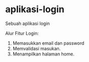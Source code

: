 # aplikasi-login
Sebuah aplikasi login

Alur Fitur Login:
1. Memasukkan email dan password
2. Memvalidasi masukan.
3. Menampilkan halaman home.
